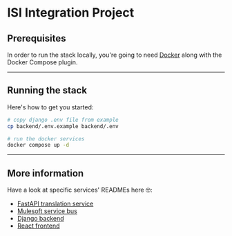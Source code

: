 
# ISI Integration Project

## Prerequisites

In order to run the stack locally, you're going to need [Docker](https://docs.docker.com/engine/install/ubuntu/) along with the Docker Compose plugin.

---

## Running the stack

Here's how to get you started:

```bash
# copy django .env file from example
cp backend/.env.example backend/.env

# run the docker services
docker compose up -d
```

---

## More information

Have a look at specific services' READMEs here 🤓:

 * [FastAPI translation service](translate/README.md)
 * [Mulesoft service bus](mulesoft/README.md)
 * [Django backend](backend/README.md)
 * [React frontend](frontend/README.md)
